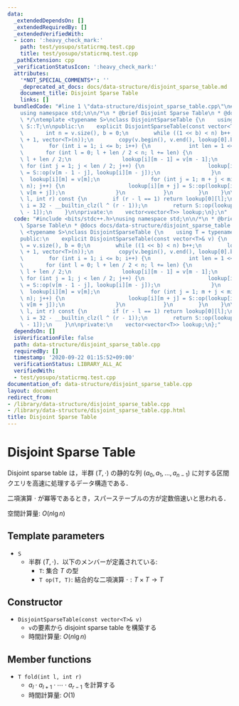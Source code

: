 ```yaml
---
data:
  _extendedDependsOn: []
  _extendedRequiredBy: []
  _extendedVerifiedWith:
  - icon: ':heavy_check_mark:'
    path: test/yosupo/staticrmq.test.cpp
    title: test/yosupo/staticrmq.test.cpp
  _pathExtension: cpp
  _verificationStatusIcon: ':heavy_check_mark:'
  attributes:
    '*NOT_SPECIAL_COMMENTS*': ''
    _deprecated_at_docs: docs/data-structure/disjoint_sparse_table.md
    document_title: Disjoint Sparse Table
    links: []
  bundledCode: "#line 1 \"data-structure/disjoint_sparse_table.cpp\"\n#include <bits/stdc++.h>\n\
    using namespace std;\n\n/*\n * @brief Disjoint Sparse Table\n * @docs docs/data-structure/disjoint_sparse_table.md\n\
    \ */\ntemplate <typename S>\nclass DisjointSparseTable {\n    using T = typename\
    \ S::T;\n\npublic:\n    explicit DisjointSparseTable(const vector<T>& v) {\n \
    \       int n = v.size(), b = 0;\n        while ((1 << b) < n) b++;\n        lookup.resize(b\
    \ + 1, vector<T>(n));\n        copy(v.begin(), v.end(), lookup[0].begin());\n\
    \        for (int i = 1; i <= b; i++) {\n            int len = 1 << i;\n     \
    \       for (int l = 0; l + len / 2 < n; l += len) {\n                int m =\
    \ l + len / 2;\n                lookup[i][m - 1] = v[m - 1];\n               \
    \ for (int j = 1; j < len / 2; j++) {\n                    lookup[i][m - 1 - j]\
    \ = S::op(v[m - 1 - j], lookup[i][m - j]);\n                }\n              \
    \  lookup[i][m] = v[m];\n                for (int j = 1; m + j < min(l + len,\
    \ n); j++) {\n                    lookup[i][m + j] = S::op(lookup[i][m + j - 1],\
    \ v[m + j]);\n                }\n            }\n        }\n    }\n\n    T fold(int\
    \ l, int r) const {\n        if (r - l == 1) return lookup[0][l];\n        int\
    \ i = 32 - __builtin_clz(l ^ (r - 1));\n        return S::op(lookup[i][l], lookup[i][r\
    \ - 1]);\n    }\n\nprivate:\n    vector<vector<T>> lookup;\n};\n"
  code: "#include <bits/stdc++.h>\nusing namespace std;\n\n/*\n * @brief Disjoint\
    \ Sparse Table\n * @docs docs/data-structure/disjoint_sparse_table.md\n */\ntemplate\
    \ <typename S>\nclass DisjointSparseTable {\n    using T = typename S::T;\n\n\
    public:\n    explicit DisjointSparseTable(const vector<T>& v) {\n        int n\
    \ = v.size(), b = 0;\n        while ((1 << b) < n) b++;\n        lookup.resize(b\
    \ + 1, vector<T>(n));\n        copy(v.begin(), v.end(), lookup[0].begin());\n\
    \        for (int i = 1; i <= b; i++) {\n            int len = 1 << i;\n     \
    \       for (int l = 0; l + len / 2 < n; l += len) {\n                int m =\
    \ l + len / 2;\n                lookup[i][m - 1] = v[m - 1];\n               \
    \ for (int j = 1; j < len / 2; j++) {\n                    lookup[i][m - 1 - j]\
    \ = S::op(v[m - 1 - j], lookup[i][m - j]);\n                }\n              \
    \  lookup[i][m] = v[m];\n                for (int j = 1; m + j < min(l + len,\
    \ n); j++) {\n                    lookup[i][m + j] = S::op(lookup[i][m + j - 1],\
    \ v[m + j]);\n                }\n            }\n        }\n    }\n\n    T fold(int\
    \ l, int r) const {\n        if (r - l == 1) return lookup[0][l];\n        int\
    \ i = 32 - __builtin_clz(l ^ (r - 1));\n        return S::op(lookup[i][l], lookup[i][r\
    \ - 1]);\n    }\n\nprivate:\n    vector<vector<T>> lookup;\n};"
  dependsOn: []
  isVerificationFile: false
  path: data-structure/disjoint_sparse_table.cpp
  requiredBy: []
  timestamp: '2020-09-22 01:15:52+09:00'
  verificationStatus: LIBRARY_ALL_AC
  verifiedWith:
  - test/yosupo/staticrmq.test.cpp
documentation_of: data-structure/disjoint_sparse_table.cpp
layout: document
redirect_from:
- /library/data-structure/disjoint_sparse_table.cpp
- /library/data-structure/disjoint_sparse_table.cpp.html
title: Disjoint Sparse Table
---
```

# Disjoint Sparse Table

Disjoint sparse table は，半群 $(T, \cdot)$ の静的な列 $(a_0, a_1, \dots, a_{n-1})$ に対する区間クエリを高速に処理するデータ構造である．

二項演算 $\cdot$ が冪等であるとき，スパーステーブルの方が定数倍速いと思われる．

空間計算量: $O(n \lg n)$

## Template parameters

- `S`
    - 半群 $(T, \cdot)$．以下のメンバーが定義されている:
        - `T`: 集合 $T$ の型
        - `T op(T, T)`: 結合的な二項演算 $\cdot: T \times T \rightarrow T$

## Constructor

- `DisjointSparseTable(const vector<T>& v)`
    - `v`の要素から disjoint sparse table を構築する
    - 時間計算量: $O(n \lg n)$

## Member functions

- `T fold(int l, int r)`
    - $a_l \cdot a_{l+1} \cdot \cdots \cdot a_{r-1}$ を計算する
    - 時間計算量: $O(1)$